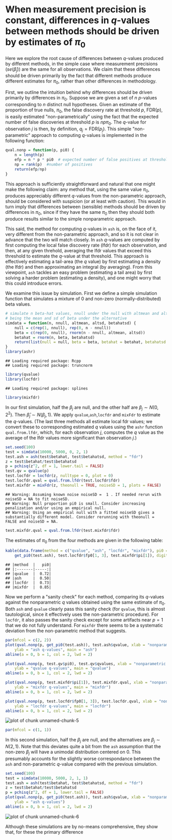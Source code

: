 # When measurement precision is constant, differences in $q$-values between methods should be driven by estimates of $\pi_0$

Here we explore the root cause of differences between $q$-values
produced by different methods, in the simple case where measurement precisions $(se(\hat\beta_j))$
are the same for all observations. We claim that these differences
should be driven primarily by the fact that different methods produce 
different estimates for $\pi_0$, rather
than other differences in methodology. 

First, we outline the intuition behind why differences should be driven primarily by differences in $\pi_0$. Suppose we are given a set of $n$ $p$-values corresponding to $n$ distinct null hypotheses.
Given an estimate of the proportion of true nulls, $\pi_0$, the false discovery
rate at threshold $p$, FDR($p$), is easily estimated "non-parametrically" using the fact that the expected number of false discoveries at threshold $p$ is 
$n p \pi_0$. The $q$-value for observation $j$ is then, by definition, $q_j = \text{FDR}(p_j)$.
This simple "non-parametric" approach to computing $q$-values is implemented in the following function:

```r
qval.nonp = function(p, pi0) {
    n = length(p)
    efp = n * p * pi0  # expected number of false positives at threshold p
    np = rank(p)  #number of positives
    return(efp/np)
}
```


This approach is sufficiently straightforward and natural that one might make the following claim:
any method that, using the same value $\pi_0$, produces appreciably different $q$-values
from the non-parametric approach, should be considered with suspicion (or at least with caution).
This would in turn imply that differences between (sensible) methods should be driven by differences in $\pi_0$, since if they have the same $\pi_0$ then they should both produce results similar to the simple nonparametric approach.

This said, the method for computing $q$-values in `ash` is, on the face of it, very different from the non-parametric approach, and so it is not clear in advance that the two will match closely. In `ash` $q$-values are computed by first computing the local false discovery rate (lfdr) for each observation, and then, at any given threhold, 
averaging the lfdr values that exceed this threshold to estimate the $q$-value at that threshold. 
This approach is effectively estimating a tail-area (the $q$ value) by first estimating
a density (the lfdr) and then approximating an integral (by averaging). 
From this viewpoint, `ash` tackles an easy problem (estimating a tail area) by first solving a harder problem (estimating a density), and one might worry that this could introduce
errors.

We examine this issue by simulation. First we define a simple simulation function that simulates
a mixture of 0 and non-zero (normally-distributed) beta values.

```r
# simulate n beta-hat values, nnull under the null with altmean and altsd
# being the mean and sd of beta under the alternative
simdata = function(n, nnull, altmean, altsd, betahatsd) {
    null = c(rep(1, nnull), rep(0, n - nnull))
    beta = c(rep(0, nnull), rnorm(n - nnull, altmean, altsd))
    betahat = rnorm(n, beta, betahatsd)
    return(list(null = null, beta = beta, betahat = betahat, betahatsd = betahatsd))
}
library(ashr)
```

```
## Loading required package: Rcpp
## Loading required package: truncnorm
```

```r
library(qvalue)
library(locfdr)
```

```
## Loading required package: splines
```

```r
library(mixfdr)
```


In our first simulation, half the $\beta_j$ are null, and the other half are $\beta_j \sim N(0,2^2)$. Then $\hat\beta_j \sim N(\beta_j, 1)$. We apply `qvalue`,`ash`,`locfdr` and `mixFdr` to estimate the $q$-values. (The last three methods all estimate local fdr values; we convert these to corresponding estimated $q$ values using the `ashr` function `qval.from.lfdr`, which, for each observation $j$, computes the $q$ value as the average of the lfdr values more significant than observation $j$.)

```r
set.seed(100)
test = simdata(10000, 5000, 0, 2, 1)
test.ash = ash(test$betahat, test$betahatsd, method = "fdr")
z = test$betahat/test$betahatsd
p = pchisq(z^2, df = 1, lower.tail = FALSE)
test.qv = qvalue(p)
test.locfdr = locfdr(z, nulltype = 0, plot = 0)
test.locfdr.qval = qval.from.lfdr(test.locfdr$fdr)
test.mixfdr = mixFdr(z, theonull = TRUE, noiseSD = 1, plots = FALSE)
```

```
## Warning: Assuming known noise noiseSD =  1 . If needed rerun with noiseSD = NA to fit noiseSD.
## Warning: Null proportion pi0 is small. Consider increasing penalization and/or using an empirical null.
## Warning: Using an empirical null with a fitted noiseSD gives a substantially different model. Consider rerunning with theonull = FALSE and noiseSD = NA.
```

```r
test.mixfdr.qval = qval.from.lfdr(test.mixfdr$fdr)
```


The estimates of $\pi_0$ from the four methods are given in the following table:

```r
kable(data.frame(method = c("qvalue", "ash", "locfdr", "mixfdr"), pi0 = round(c(test.qv$pi0, 
    get_pi0(test.ash), test.locfdr$fp0[1, 3], test.mixfdr$pi[1]), digits = 2)))
```

```
## |method  |   pi0|
## |:-------|-----:|
## |qvalue  |  0.72|
## |ash     |  0.50|
## |locfdr  |  0.73|
## |mixfdr  |  0.85|
```


Now we perform a "sanity check" for each method, comparing its $q$-values against the
nonparametric $q$ values obtained using the same estimate of $\pi_0$. Both `ash` and `qvalue`
clearly pass this sanity check (for `qvalue`, this is almost tautological, since it effectively uses the non-parametric procedure). For `locfdr`, it also passes the sanity check except for
some artifacts near $p=1$ that we do not fully understand. For `mixfdr` there seems to be a systematic deviation from the non-parametric method that suggests.

```r
par(mfcol = c(2, 2))
plot(qval.nonp(p, get_pi0(test.ash)), test.ash$qvalue, xlab = "nonparametric q-values (with pi0 estimated by ash)", 
    ylab = "ash q-values", main = "ash")
abline(a = 0, b = 1, col = 2, lwd = 2)

plot(qval.nonp(p, test.qv$pi0), test.qv$qvalues, xlab = "nonparametric q-values (with pi0 estimated by qvalue)", 
    ylab = "qvalue q-values", main = "qvalue")
abline(a = 0, b = 1, col = 2, lwd = 2)

plot(qval.nonp(p, test.mixfdr$pi[1]), test.mixfdr.qval, xlab = "nonparametric q-values (with pi0 estimated by mixfdr)", 
    ylab = "mixfdr q-values", main = "mixfdr")
abline(a = 0, b = 1, col = 2, lwd = 2)

plot(qval.nonp(p, test.locfdr$fp0[1, 3]), test.locfdr.qval, xlab = "nonparametric q-values (with pi0 estimated by locfdr)", 
    ylab = "locfdr q-values", main = "locfdr")
abline(a = 0, b = 1, col = 2, lwd = 2)
```

![plot of chunk unnamed-chunk-5](figure/unnamed-chunk-5.png) 

```r
par(mfcol = c(1, 1))
```




In this second simulation, half the $\beta_j$ are null, and the alternatives
are $\beta_j \sim N(2,1)$. Note that this deviates quite a bit from the `ash` assumption that
the non-zero $\beta_j$ will have a unimodal distribution centered on 0. This presumably
accounts for the slightly worse correspondance between the `ash` and non-parametric $q$-value compared with the previous simulation.

```r
set.seed(100)
test = simdata(10000, 5000, 2, 1, 1)
test.ash = ash(test$betahat, test$betahatsd, method = "fdr")
z = test$betahat/test$betahatsd
p = pchisq(z^2, df = 1, lower.tail = FALSE)
plot(qval.nonp(p, get_pi0(test.ash)), test.ash$qvalue, xlab = "nonparametric q-values (ash estimate of pi0)", 
    ylab = "ash q-values")
abline(a = 0, b = 1, col = 2, lwd = 2)
```

![plot of chunk unnamed-chunk-6](figure/unnamed-chunk-6.png) 


Although these simulations are by no-means comprehensive, they show that, for these the primary
difference 

